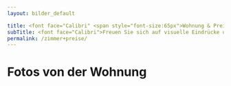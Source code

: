 ```yaml
---
layout: bilder_default

title: <font face="Calibri" <span style="font-size:65px">Wohnung & Preise</span></font>
subTitle: <font face="Calibri">Freuen Sie sich auf visuelle Eindrücke unserer Ferienwohnung</font>
permalink: /zimmer+preise/
---
```


# Fotos von der Wohnung
